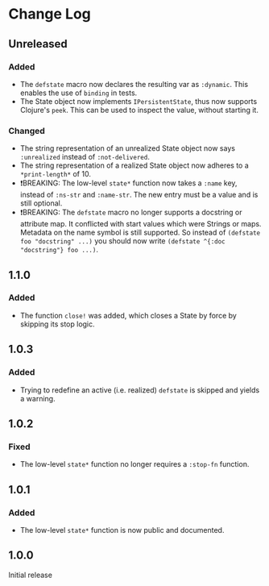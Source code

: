 # Change Log

## Unreleased

### Added

- The `defstate` macro now declares the resulting var as `:dynamic`. This enables the use of `binding` in tests.
- The State object now implements `IPersistentState`, thus now supports Clojure's `peek`. This can be used to inspect the value, without starting it.

### Changed

- The string representation of an unrealized State object now says `:unrealized` instead of `:not-delivered`.
- The string representation of a realized State object now adheres to a `*print-length*` of 10.
- ❗️BREAKING: The low-level `state*` function now takes a `:name` key, instead of `:ns-str` and `:name-str`. The new entry must be a value and is still optional.
- ❗️BREAKING: The `defstate` macro no longer supports a docstring or attribute map. It conflicted with start values which were Strings or maps. Metadata on the name symbol is still supported. So instead of `(defstate foo "docstring" ...)` you should now write `(defstate ^{:doc "docstring"} foo ...)`.

## 1.1.0

### Added

- The function `close!` was added, which closes a State by force by skipping its stop logic.


## 1.0.3

### Added

- Trying to redefine an active (i.e. realized) `defstate` is skipped and yields a warning.


## 1.0.2

### Fixed

- The low-level `state*` function no longer requires a `:stop-fn` function.


## 1.0.1

### Added

- The low-level `state*` function is now public and documented.


## 1.0.0

Initial release
